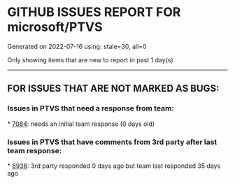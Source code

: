 
# GITHUB ISSUES REPORT FOR microsoft/PTVS


Generated on 2022-07-16 using: stale=30, all=0


Only showing items that are new to report in past 1 day(s)


---

## FOR ISSUES THAT ARE NOT MARKED AS BUGS:


### Issues in PTVS that need a response from team:


\* [7084](https://github.com/microsoft/PTVS/issues/7084 "Exception Thrown: The _imaging extension was built for another version of Pillow or PIL"): needs an initial team response (0 days old)

### Issues in PTVS that have comments from 3rd party after last team response:


\* [6936](https://github.com/microsoft/PTVS/issues/6936 "Skip tests after clicking “Analyze Code Coverage”."): 3rd party responded 0 days ago but team last responded 35 days ago

